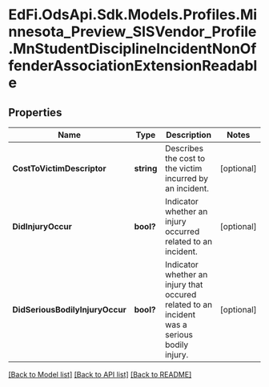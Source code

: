 # EdFi.OdsApi.Sdk.Models.Profiles.Minnesota_Preview_SISVendor_Profile.MnStudentDisciplineIncidentNonOffenderAssociationExtensionReadable

## Properties

Name | Type | Description | Notes
------------ | ------------- | ------------- | -------------
**CostToVictimDescriptor** | **string** | Describes the cost to the victim incurred by an incident. | [optional] 
**DidInjuryOccur** | **bool?** | Indicator whether an injury occurred related to an incident. | [optional] 
**DidSeriousBodilyInjuryOccur** | **bool?** | Indicator whether an injury that occured related to an incident was a serious bodily injury. | [optional] 

[[Back to Model list]](../README.md#documentation-for-models) [[Back to API list]](../README.md#documentation-for-api-endpoints) [[Back to README]](../README.md)

